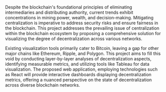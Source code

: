 Despite the blockchain's foundational principles of eliminating intermediaries and distributing authority, current trends exhibit concentrations in mining power, wealth, and decision-making. Mitigating centralization is imperative to address security risks and ensure fairness in the blockchain.
This project addresses the prevailing issue of centralization within the blockchain ecosystem by proposing a comprehensive solution for visualizing the degree of decentralization across various networks. 

Existing visualization tools primarily cater to Bitcoin, leaving a gap for other major chains like Ethereum, Ripple, and Polygon. This project aims to fill this void by conducting layer-by-layer analyses of decentralization aspects, identifying measurable metrics, and utilizing tools like Tableau for data visualization. The proposed web application, employing technologies such as React will provide interactive dashboards displaying decentralization metrics, offering a nuanced perspective on the state of decentralization across diverse blockchain networks.